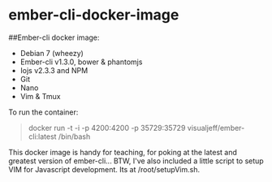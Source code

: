 ember-cli-docker-image
======================

##Ember-cli docker image:

* Debian 7 (wheezy)
* Ember-cli v1.3.0, bower & phantomjs
* Iojs v2.3.3 and NPM  
* Git
* Nano
* Vim & Tmux

To run the container:

> docker run -t -i -p 4200:4200 -p 35729:35729 visualjeff/ember-cli:latest /bin/bash

This docker image is handy for teaching, for poking at the latest and greatest version of ember-cli...  BTW, I've also included a little script to setup VIM for Javascript development.  Its at /root/setupVim.sh.
